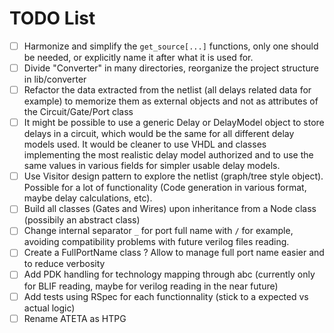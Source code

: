 # TODO List

- [ ] Harmonize and simplify the `get_source[...]` functions, only one should be needed, or explicitly name it after what it is used for.
- [ ] Divide "Converter" in many directories, reorganize the project structure in lib/converter
- [ ] Refactor the data extracted from the netlist (all delays related data for example) to memorize them as external objects and not as attributes of the Circuit/Gate/Port class
- [ ] It might be possible to use a generic Delay or DelayModel object to store delays in a circuit, which would be the same for all different delay models used. It would be cleaner to use VHDL and classes implementing the most realistic delay model authorized and to use the same values in various fields for simpler usable delay models. 
- [ ] Use Visitor design pattern to explore the netlist (graph/tree style object). Possible for a lot of functionality (Code generation in various format, maybe delay calculations, etc).
- [ ] Build all classes (Gates and Wires) upon inheritance from a Node class (possibily an abstract class)
- [ ] Change internal separator `_` for port full name with `/` for example, avoiding compatibility problems with future verilog files reading.   
- [ ] Create a FullPortName class ? Allow to manage full port name easier and to reduce verbosity
- [ ] Add PDK handling for technology mapping through abc (currently only for BLIF reading, maybe for verilog reading in the near future) 
- [ ] Add tests using RSpec for each functionnality (stick to a expected vs actual logic) 
- [ ] Rename ATETA as HTPG